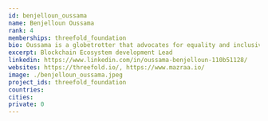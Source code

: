 ```yaml
---
id: benjelloun_oussama
name: Benjelloun Oussama
rank: 4
memberships: threefold_foundation
bio: Oussama is a globetrotter that advocates for equality and inclusive communities around the world. He is an early cryptocurrency activist who has lead teams at startups in Silicon Valley, China, and Singapore, with a mission to make the world a happier place one smile at a time.
excerpt: Blockchain Ecosystem development Lead
linkedin: https://www.linkedin.com/in/oussama-benjelloun-110b51128/
websites: https://threefold.io/, https://www.mazraa.io/
image: ./benjelloun_oussama.jpeg
project_ids: threefold_foundation
countries: 
cities: 
private: 0
---
```

